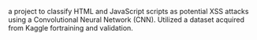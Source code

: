 a project to classify HTML and JavaScript scripts as potential XSS attacks using a Convolutional Neural Network (CNN). Utilized a dataset acquired from Kaggle fortraining and validation.

